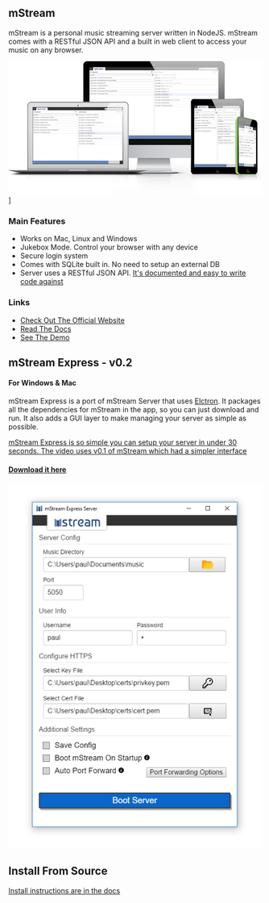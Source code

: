## mStream

mStream is a personal music streaming server written in NodeJS.  mStream comes with a RESTful JSON API and a built in web client to access your music on any browser.

![Devices](public/img/devices.png)]

### Main Features

* Works on Mac, Linux and Windows
* Jukebox Mode.  Control your browser with any device
* Secure login system
* Comes with SQLite built in.  No need to setup an external DB
* Server uses a RESTful JSON API.  [It's documented and easy to write code against](docs/API.md)

### Links

* [Check Out The Official Website](http://mstream.io/)
* [Read The Docs](docs/)
* [See The Demo](http://darncoyotes.mstream.io/)


## mStream Express - v0.2

#### For Windows & Mac

mStream Express is a port of mStream Server that uses [Elctron](https://electron.atom.io/).  It packages all the dependencies for mStream in the app, so you can just download and run.  It also adds a GUI layer to make managing your server as simple as possible.  

[mStream Express is so simple you can setup your server in under 30 seconds.  The video uses v0.1 of mStream which had a simpler interface](https://www.youtube.com/watch?v=IzuxYTaixpU)

#### [Download it here](http://www.mstream.io/mstream-express)

[![mStream Express UI](public/img/mstream-express.png)](http://www.mstream.io/mstream-express)


## Install From Source

[Install instructions are in the docs](docs/cli_arguments.md)
